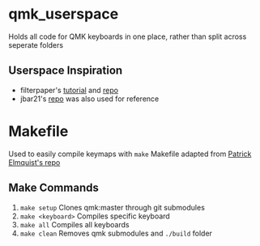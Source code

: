 # qmk_userspace
Holds all code for QMK keyboards in one place, rather than split across seperate folders

## Userspace Inspiration
- filterpaper's [tutorial](https://filterpaper.github.io/qmk/userspace) and [repo](https://github.com/filterpaper/qmk_userspace) 
- jbar21's [repo](https://github.com/jbarr21/qmk_userspace) was also used for reference

# Makefile
Used to easily compile keymaps with `make`
Makefile adapted from [Patrick Elmquist's repo](https://github.com/patrick-elmquist/keymaps)

## Make Commands
1. `make setup`
Clones qmk:master through git submodules
2. `make <keyboard>`
Compiles specific keyboard
3. `make all`
Compiles all keyboards
3. `make clean`
Removes qmk submodules and `./build` folder
